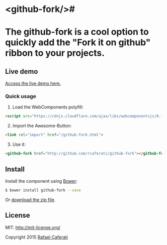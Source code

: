 # &lt;github-fork/&gt;#

The github-fork is a cool option to quickly add the "Fork it on github" ribbon to your projects.
=======================================================================================

## Live demo

[Access the live demo here.](http://caferati.me/demo/github-fork)

### Quick usage

1. Load the WebComponents polyfill:

```html
<script src="https://cdnjs.cloudflare.com/ajax/libs/webcomponentsjs/0.7.3/webcomponents.min.js"></script>
```

2. Import the Awesome-Button:

```html
<link rel="import" href="/github-fork.html">
```

3. Use it:

```html
<github-fork href="http://github.com/rcaferati/github-fork"></github-fork>
```

## Install

Install the component using [Bower](http://bower.io/):

```sh
$ bower install github-fork --save
```
Or [download the zip file](https://github.com/rcaferati/github-fork/archive/master.zip).

License
-------
MIT: http://mit-license.org/

Copyright 2015 [Rafael Caferati](http://caferati.me)
